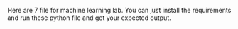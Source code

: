 Here are 7 file for machine learning lab. You can just install the requirements and run these python file and get your expected output.
